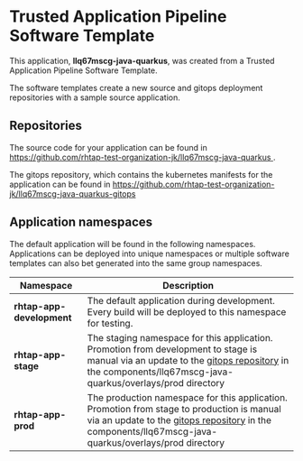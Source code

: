 # Trusted Application Pipeline Software Template

This application, **llq67mscg-java-quarkus**, was created from a Trusted Application Pipeline Software Template.

The software templates create a new source and gitops deployment repositories with a sample source application. 

## Repositories

The source code for your application can be found in [https://github.com/rhtap-test-organization-jk/llq67mscg-java-quarkus ](https://github.com/rhtap-test-organization-jk/llq67mscg-java-quarkus ).
 
The gitops repository, which contains the kubernetes manifests for the application can be found in 
[https://github.com/rhtap-test-organization-jk/llq67mscg-java-quarkus-gitops ](https://github.com/rhtap-test-organization-jk/llq67mscg-java-quarkus-gitops ) 

## Application namespaces 

The default application will be found in the following namespaces. Applications can be deployed into unique namespaces or multiple software templates can also bet generated into the same group namespaces.  

|  Namespace   |  Description   |  
| -------- | -------- |   
| **rhtap-app-development** | The default application during development. Every build will be deployed to this namespace for testing. | 
| **rhtap-app-stage** | The staging namespace for this application. Promotion from development to stage is manual via an update to the [gitops repository](https://github.com/rhtap-test-organization-jk/llq67mscg-java-quarkus-gitops ) in the components/llq67mscg-java-quarkus/overlays/prod directory |  
| **rhtap-app-prod** | The production namespace for this application. Promotion from stage to production is manual via an update to the [gitops repository](https://github.com/rhtap-test-organization-jk/llq67mscg-java-quarkus-gitops ) in the components/llq67mscg-java-quarkus/overlays/prod directory | 